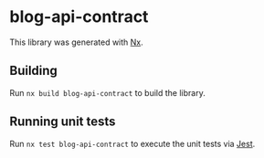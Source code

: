 # blog-api-contract

This library was generated with [Nx](https://nx.dev).

## Building

Run `nx build blog-api-contract` to build the library.

## Running unit tests

Run `nx test blog-api-contract` to execute the unit tests via [Jest](https://jestjs.io).

